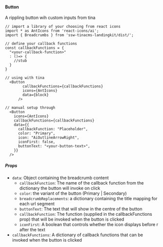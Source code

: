 #### Button

A rippling button wih custom inputs from tina

```tsx
// import a library of your choosing from react icons
import * as AntIcons from 'react-icons/ai';
import { Breadcrumbs } from 'ssw-tinacms-landingkit/dist/';

// define your callback functions
const callbackFunctions = {
  "<your-callback-function>"
  : ()=> {
    //stub
  }
}

// using with tina
  <Button
        callbackFunctions={callbackFunctions}
        icons={AntIcons}
        data={block}
      />

// manual setup through
  <Button
    icons={AntIcons}
    callbackFunctions={callbackFunctions}
    data={{
      callbackFunction: "Placeholder",
      color: "Primary",
      icon: "AiOutlineArrowRight",
      iconFirst: false,
      buttonText: "<your-button-text>",
    }}
  />
```

##### Props

- `data`: Object containing the breadcrumb content
  - `callbackFunction`: The name of the callback function from the dictionary the button will invoke on click
  - `color`: the variant of the button (Primary | Secondary)
  - `breadcrumbReplacements`: a dictionary containing the title mapping for each url segment
  - `buttonText`: The text that will show in the centre of the button
  - `callbackFunction`: The function (supplied in the callbackFunctions prop) that will be invoked when the button is clicked
  - `iconFirst`: A boolean that controls whether the icon displays before r after the text
- `callbackFunctions`: A dictionary of callback functions that can be invoked when the button is clicked
